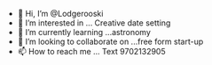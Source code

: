 - 👋 Hi, I’m @Lodgerooski
- 👀 I’m interested in ... Creative date setting
- 🌱 I’m currently learning ...astronomy
- 💞️ I’m looking to collaborate on ...free form start-up
- 📫 How to reach me ... Text 9702132905

<!---
Lodgerooski/Lodgerooski is a ✨ special ✨ repository because its `README.md` (this file) appears on your GitHub profile.
You can click the Preview link to take a look at your changes.
--->
